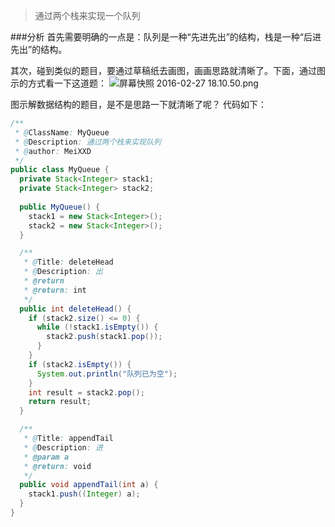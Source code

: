 >通过两个栈来实现一个队列

###分析
首先需要明确的一点是：队列是一种“先进先出”的结构，栈是一种“后进先出”的结构。

其次，碰到类似的题目，要通过草稿纸去画图，画画思路就清晰了。下面，通过图示的方式看一下这道题：
![屏幕快照 2016-02-27 18.10.50.png](https://ooo.0o0.ooo/2016/02/27/56d179555a233.png)

图示解数据结构的题目，是不是思路一下就清晰了呢？
代码如下：

```java
/**
 * @ClassName: MyQueue
 * @Description: 通过两个栈来实现队列
 * @author: MeiXXD
 */
public class MyQueue {
  private Stack<Integer> stack1;
  private Stack<Integer> stack2;
  
  public MyQueue() {
    stack1 = new Stack<Integer>();
    stack2 = new Stack<Integer>();
  }

  /**
   * @Title: deleteHead
   * @Description: 出
   * @return
   * @return: int
   */
  public int deleteHead() {
    if (stack2.size() <= 0) {
      while (!stack1.isEmpty()) {
        stack2.push(stack1.pop());
      }
    }
    if (stack2.isEmpty()) {
      System.out.println("队列已为空");
    }
    int result = stack2.pop();
    return result;
  }

  /**
   * @Title: appendTail
   * @Description: 进
   * @param a
   * @return: void
   */
  public void appendTail(int a) {
    stack1.push((Integer) a);
  }
}
```